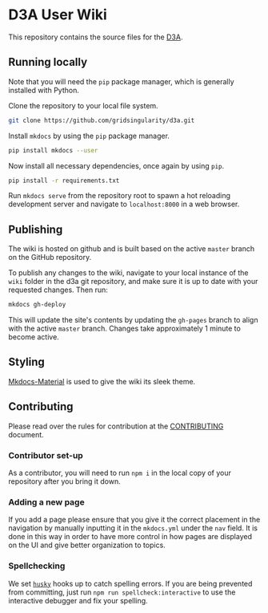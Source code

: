 <!-- [![Documentation Status](https://readthedocs.org/projects/polkadot-wiki/badge/?version=latest)](https://polkadot-wiki.readthedocs.io/en/latest/?badge=latest)
[![CircleCI](https://circleci.com/gh/w3f/polkadot-wiki.svg?style=svg)](https://circleci.com/gh/w3f/polkadot-wiki) -->

# D3A User Wiki

This repository contains the source files for the [D3A](d3a.io).

## Running locally

Note that you will need the `pip` package manager, which is generally installed with Python.

Clone the repository to your local file system.

```bash
git clone https://github.com/gridsingularity/d3a.git
```

Install `mkdocs` by using the `pip` package manager.

```bash
pip install mkdocs --user
```

Now install all necessary dependencies, once again by using `pip`.

```bash
pip install -r requirements.txt
```

Run `mkdocs serve` from the repository root to spawn a hot reloading development server and navigate to `localhost:8000` in a web browser.

## Publishing

The wiki is hosted on github and is built based on the active `master` branch on the GitHub repository. 

To publish any changes to the wiki, navigate to your local instance of the `wiki` folder in the d3a git repository, and make sure it is up to date with your requested changes. Then run:

```bash
mkdocs gh-deploy
```

This will update the site's contents by updating the `gh-pages` branch to align with the active `master` branch. Changes take approximately 1 minute to become active.

## Styling

[Mkdocs-Material](https://squidfunk.github.io/mkdocs-material/) is used to give the wiki its sleek theme.

## Contributing

Please read over the rules for contribution at the [CONTRIBUTING](CONTRIBUTING.md) document.

### Contributor set-up

As a contributor, you will need to run `npm i` in the local copy of your repository after you bring it down.

### Adding a new page

If you add a page please ensure that you give it the correct placement in the navigation by manually inputting it in the `mkdocs.yml` under the `nav` field. It is done in this way in order to have more control in how pages are displayed on the UI and give better organization to topics.

### Spellchecking

We set [`husky`](https://github.com/typicode/husky) hooks up to catch spelling errors. If you are being prevented from committing, just run `npm run spellcheck:interactive` to use the interactive debugger and fix your spelling.
